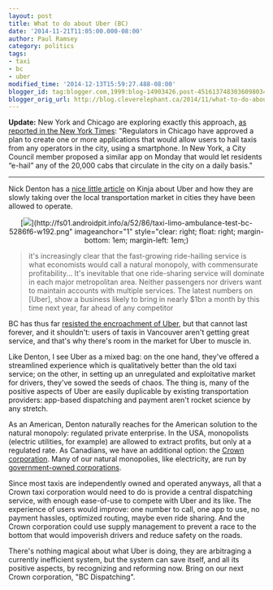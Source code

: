 ```yaml
---
layout: post
title: What to do about Uber (BC)
date: '2014-11-21T11:05:00.000-08:00'
author: Paul Ramsey
category: politics
tags:
- taxi
- bc
- uber
modified_time: '2014-12-13T15:59:27.488-08:00'
blogger_id: tag:blogger.com,1999:blog-14903426.post-4516137483036098034
blogger_orig_url: http://blog.cleverelephant.ca/2014/11/what-to-do-about-uber-bc.html
---
```


**Update:** New York and Chicago are exploring exactly this approach, [as reported in the New York Times](http://bits.blogs.nytimes.com/2014/12/11/chicago-and-new-york-officials-look-to-build-uber-like-apps-for-taxis): "Regulators in Chicago have approved a plan to create one or more applications that would allow users to hail taxis from any operators in the city, using a smartphone. In New York, a City Council member proposed a similar app on Monday that would let residents “e-hail” any of the 20,000 cabs that circulate in the city on a daily basis."

--------------------------------------------------------------------------------

Nick Denton has a [nice little article](http://nick.kinja.com/what-to-do-about-uber-1661643767/+nitasha) on Kinja about Uber and how they are slowly taking over the local transportation market in cities they have been allowed to operate.

<div class="separator" style="clear: both; text-align: center;">[<img border="0" src="http://fs01.androidpit.info/a/52/86/taxi-limo-ambulance-test-bc-5286f6-w192.png" />](http://fs01.androidpit.info/a/52/86/taxi-limo-ambulance-test-bc-5286f6-w192.png" imageanchor="1" style="clear: right; float: right; margin-bottom: 1em; margin-left: 1em;)</div>

> it's increasingly clear that the fast-growing ride-hailing service is what economists would call a natural monopoly, with commensurate profitability... It's inevitable that one ride-sharing service will dominate in each major metropolitan area. Neither passengers nor drivers want to maintain accounts with multiple services. The latest numbers on [Uber], show a business likely to bring in nearly $1bn a month by this time next year, far ahead of any competitor

BC has thus far [resisted the encroachment of Uber](http://www.cbc.ca/news/canada/british-columbia/uber-vancouver-to-get-undercover-government-checks-to-enforce-taxi-regulations-1.2821811), but that cannot last forever, and it shouldn't: users of taxis in Vancouver aren't getting great service, and that's why there's room in the market for Uber to muscle in.

Like Denton, I see Uber as a mixed bag: on the one hand, they've offered a streamlined experience which is qualitatively better than the old taxi service; on the other, in setting up an unregulated and exploitative market for drivers, they've sowed the seeds of chaos. The thing is, many of the positive aspects of Uber are easily duplicable by existing transportation providers: app-based dispatching and payment aren't rocket science by any stretch. 

As an American, Denton naturally reaches for the American solution to the natural monopoly: regulated private enterprise. In the USA, monopolists (electric utilities, for example) are allowed to extract profits, but only at a regulated rate. As Canadians, we have an additional option: the [Crown corporation](http://en.wikipedia.org/wiki/Crown_corporations_of_Canada). Many of our natural monopolies, like electricity, are run by [government-owned corporations](http://www.bchydro.com).

Since most taxis are independently owned and operated anyways, all that a Crown taxi corporation would need to do is provide a central dispatching service, with enough ease-of-use to compete with Uber and its like. The experience of users would improve: one number to call, one app to use, no payment hassles, optimized routing, maybe even ride sharing. And the Crown corporation could use supply management to prevent a race to the bottom that would impoverish drivers and reduce safety on the roads.

There's nothing magical about what Uber is doing, they are arbitraging a currently inefficient system, but the system can save itself, and all its positive aspects, by recognizing and reforming now. Bring on our next Crown corporation, "BC Dispatching".